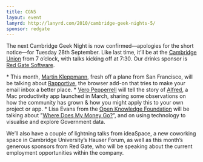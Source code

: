 ```yaml
---
title: CGN5
layout: event
lanyrd: http://lanyrd.com/2010/cambridge-geek-nights-5/
sponsor: redgate
---
```


<p>The next Cambridge Geek Night is now confirmed&mdash;apologies for the
  short notice&mdash;for <span class=`date`>Tuesday 28th September</span>.
  Like last time, it&rsquo;ll be at the <a href=`http://www.cus.org`>Cambridge
  Union</a> from 7 o&rsquo;clock, with talks kicking off at 7:30.  Our drinks sponsor is <a href="http://www.red-gate.com">Red Gate Software</a>.
</p>
* This month, <a href=`http://www.yes-no-cancel.co.uk/`>Martin Kleppmann</a>, fresh off a plane from San Francisco, will be talking about <a href="http://rapportive.com">Rapportive</a>, the browser add-on that tries to make your email inbox a better place.
* <a href=`http://www.thatcanadiangirl.co.uk/`>Vero Pepperrell</a> will tell the story of <a href="http://alfredapp.com">Alfred</a>, a Mac productivity app launched in March, sharing some observations on how the community has grown & how you might apply this to your own project or app.
* Lisa Evans from the <a href="http://www.okfn.org">Open Knowledge Foundation</a> will be talking about "<a href=`http://www.wheredoesmymoneygo.org/`>Where Does My Money Go?</a>”, and on using technology to visualise and explore Government data.

We’ll also have a couple of lightning talks from ideaSpace, a new coworking space in Cambridge University’s Hauser Forum, as well as this month’s generous sponsors from Red Gate, who will be speaking about the current employment opportunities within the company.
